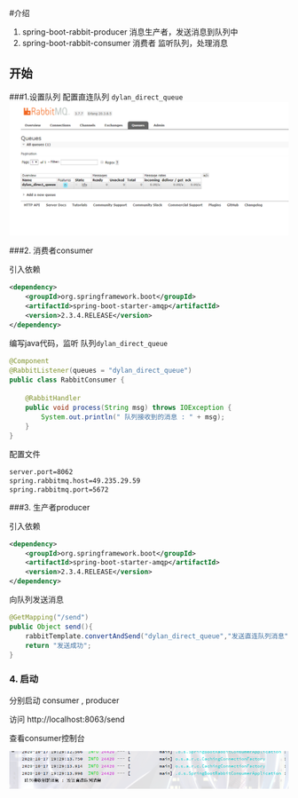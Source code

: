 #介绍
1. spring-boot-rabbit-producer  消息生产者，发送消息到队列中
2. spring-boot-rabbit-consumer  消费者 监听队列，处理消息


## 开始

###1.设置队列 
配置直连队列  `dylan_direct_queue`
![](../image/rabbitconsolequeue.png)

###2. 消费者consumer

引入依赖
~~~~xml
<dependency>
    <groupId>org.springframework.boot</groupId>
    <artifactId>spring-boot-starter-amqp</artifactId>
    <version>2.3.4.RELEASE</version>
</dependency>
~~~~

编写java代码，监听 队列`dylan_direct_queue`
~~~~java
@Component
@RabbitListener(queues = "dylan_direct_queue")
public class RabbitConsumer {

	@RabbitHandler
	public void process(String msg) throws IOException {
		System.out.println(" 队列接收到的消息 : " + msg);
	}
}
~~~~

配置文件
~~~~properties
server.port=8062
spring.rabbitmq.host=49.235.29.59
spring.rabbitmq.port=5672

~~~~


###3. 生产者producer

引入依赖
~~~~xml
<dependency>
    <groupId>org.springframework.boot</groupId>
    <artifactId>spring-boot-starter-amqp</artifactId>
    <version>2.3.4.RELEASE</version>
</dependency>
~~~~

向队列发送消息

~~~~java
@GetMapping("/send")
public Object send(){
    rabbitTemplate.convertAndSend("dylan_direct_queue","发送直连队列消息");
    return "发送成功";
}
~~~~

### 4. 启动
分别启动 consumer , producer

访问 http://localhost:8063/send

查看consumer控制台

![](../image/rabbitconsumerlog.png)

